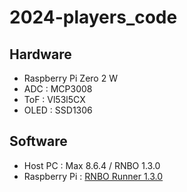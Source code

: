 # 2024-players_code

## Hardware
- Raspberry Pi Zero 2 W
- ADC : MCP3008
- ToF : Vl53l5CX
- OLED : SSD1306

## Software
- Host PC : Max 8.6.4 / RNBO 1.3.0
- Raspberry Pi : [RNBO Runner 1.3.0](https://assets.cycling74.com/rnbo/pi-images/raspios-bookworm-lite-32bit-rnbooscquery-1.3.0.dmg.zip)
